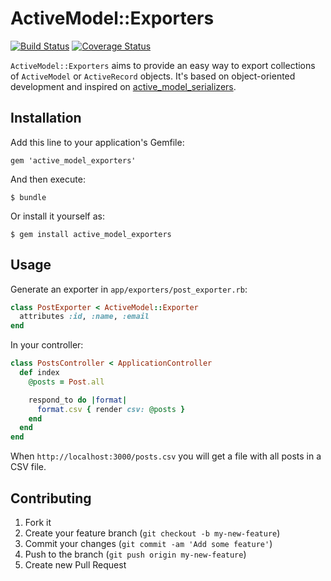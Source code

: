 # ActiveModel::Exporters
[![Build Status](https://travis-ci.org/alejandrogutierrez/active_model_exporters.png?branch=master)](https://travis-ci.org/alejandrogutierrez/active_model_exporters) [![Coverage Status](https://coveralls.io/repos/alejandrogutierrez/active_model_exporters/badge.png)](https://coveralls.io/r/alejandrogutierrez/active_model_exporters)

`ActiveModel::Exporters` aims to provide an easy way to export
collections of `ActiveModel` or `ActiveRecord` objects.
It's based on object-oriented development and inspired on
[active_model_serializers](https://github.com/rails-api/active_model_serializers).

## Installation

Add this line to your application's Gemfile:

    gem 'active_model_exporters'

And then execute:

    $ bundle

Or install it yourself as:

    $ gem install active_model_exporters

## Usage

Generate an exporter in `app/exporters/post_exporter.rb`:
```ruby
class PostExporter < ActiveModel::Exporter
  attributes :id, :name, :email
end
```

In your controller:
```ruby
class PostsController < ApplicationController
  def index
    @posts = Post.all

    respond_to do |format|
      format.csv { render csv: @posts }
    end
  end
end
```

When `http://localhost:3000/posts.csv` you will get a file with all
posts in a CSV file.

## Contributing

1. Fork it
2. Create your feature branch (`git checkout -b my-new-feature`)
3. Commit your changes (`git commit -am 'Add some feature'`)
4. Push to the branch (`git push origin my-new-feature`)
5. Create new Pull Request
